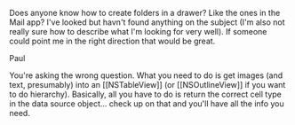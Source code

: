 

Does anyone know how to create folders in a drawer?  Like the ones in the Mail app?  I've looked but havn't found anything on the subject (I'm also not really sure how to describe what I'm looking for very well).  If someone could point me in the right direction that would be great.

Paul


You're asking the wrong question.  What you need to do is get images (and text, presumably) into an [[NSTableView]] (or [[NSOutlineView]] if you want to do hierarchy).  Basically, all you have to do is return the correct cell type in the data source object... check up on that and you'll have all the info you need.